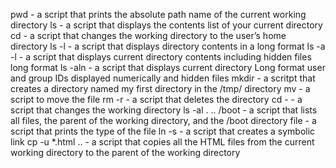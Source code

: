 pwd -  a script that prints the absolute path name of the current working directory
ls - a script that displays the contents list of your current directory
cd - a script that changes the working directory to the user’s home directory
ls -l - a script that displays directory contents in a long format
ls -a -l - a script that displays current directory contents including hidden files long format
ls -aln - a script that displays current directory Long format user and group IDs displayed numerically and hidden files
mkdir - a scritpt that creates a directory named my first directory in the /tmp/ directory
mv - a script to move the file
rm -r - a script that deletes the directory
cd - - a script that changes the working directory
ls -al . .. /boot - a script that lists all files, the parent of the working directory, and the /boot directory
file - a script that prints the type of the file
ln -s - a script that creates a symbolic link
cp -u *.html .. - a script that copies all the HTML files from the current working directory to the parent of the working directory

